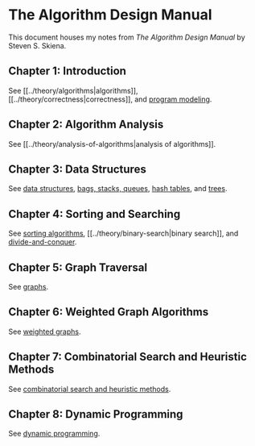 # The Algorithm Design Manual

This document houses my notes from _The Algorithm Design Manual_ by Steven S.
Skiena.

## Chapter 1: Introduction

See [[../theory/algorithms|algorithms]], [[../theory/correctness|correctness]],
and [program modeling](~/org/theory/program-modeling.org).

## Chapter 2: Algorithm Analysis

See [[../theory/analysis-of-algorithms|analysis of algorithms]].

## Chapter 3: Data Structures

See [data structures](../theory/data-structures.org),
[bags, stacks, queues](../theory/bags-stacks-queues.org),
[hash tables](../theory/hash-tables.org), and [trees](../theory/trees.org).

## Chapter 4: Sorting and Searching

See [sorting algorithms](../theory/sorting-algorithms.org),
[[../theory/binary-search|binary search]], and
[divide-and-conquer](../theory/divide-and-conquer.org).

## Chapter 5: Graph Traversal

See [graphs](../theory/graphs.org).

## Chapter 6: Weighted Graph Algorithms

See [weighted graphs](../theory/weighted-graphs.org).

## Chapter 7: Combinatorial Search and Heuristic Methods

See
[combinatorial search and heuristic methods](../theory/combinatorial-search-and-heuristic-methods.org).

## Chapter 8: Dynamic Programming

See [dynamic programming](../theory/dynamic-programming.org).

